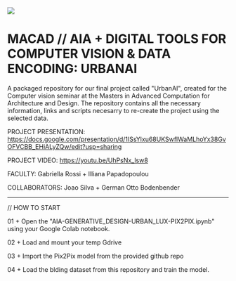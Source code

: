 <img src="./URBANAI.jpg">

# MACAD // AIA + DIGITAL TOOLS FOR COMPUTER VISION & DATA ENCODING: URBANAI
A packaged repository for our final project called "UrbanAI", created for the Computer vision seminar at the Masters in Advanced Computation for Architecture and Design.
The repository contains all the necessary information, links and scripts necesarry to re-create the project using the selected data.


PROJECT PRESENTATION: https://docs.google.com/presentation/d/1ISsYlxu68UKSwflWaMLhoYx38GvOFVCBB_EHiALyZQw/edit?usp=sharing

PROJECT VIDEO: https://youtu.be/UhPsNx_lsw8

FACULTY: Gabriella Rossi + Illiana Papadopoulou

COLLABORATORS: Joao Silva + German Otto Bodenbender


-----------------------------------------

// HOW TO START

01 + Open the "AIA-GENERATIVE_DESIGN-URBAN_LUX-PIX2PIX.ipynb" using your Google Colab notebook.

02 + Load and mount your temp Gdrive 

03 + Import the Pix2Pix model from the provided github repo

04 + Load the blding dataset from this repository and train the model.

